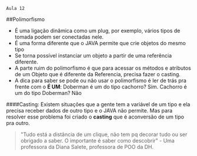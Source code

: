     Aula 12

##Polimorfismo

- É uma ligação dinâmica como um plug, por exemplo, vários tipos de tomada podem ser conectadas nele.
- É uma forma diferente que o JAVA permite que crie objetos do mesmo tipo
- Se torna possível instanciar um objeto a partir de uma referência diferente.
- A parte ruim do polimorfismo é que para acessar os métodos e atributos de um Objeto que é diferente da Referencia, precisa fazer o casting.
- A dica para saber se pode ou não usar o polimorfismo é ler de trás pra frente com o **É UM**: Doberman é um do tipo cachorro? Sim. Cachorro é um do tipo Doberman? Não

####Casting:
Existem situações que a gente tem a variável de um tipo e ela precisa receber dados de outro tipo e o JAVA não permite. Mas para resolver esse problema foi criado o **casting** que é aconversão de um tipo pra outro.

> "Tudo está a distância de um clique, não tem pq decorar tudo ou ser obrigado a saber. O importante é saber como descobrir" - Uma professora da Diana Salete, professora de POO da DH.
